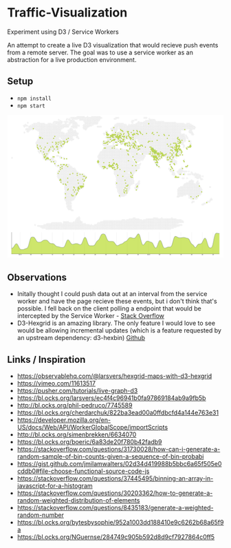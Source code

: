 # Traffic-Visualization
Experiment using D3 / Service Workers

An attempt to create a live D3 visualization that would recieve push events from a remote server. The goal was to use a service worker as an abstraction for a live production environment. 

## Setup
- ```npm install```
- ```npm start```



![Screenshot](docs/ss.png)

## Observations

- Initally thought I could push data out at an interval from the service worker and have the page recieve these events, but i don't think that's possible. I fell back on the client polling a endpoint that would be intercepted by the Service Worker - [Stack Overflow](https://stackoverflow.com/questions/53178703/timer-with-notifications-using-service-worker)
- D3-Hexgrid is an amazing library. The only feature I would love to see would be allowing incremental updates (which is a feature requested by an upstream dependency: d3-hexbin) [Github](https://github.com/d3/d3-hexbin/issues/3)

## Links / Inspiration

- https://observablehq.com/@larsvers/hexgrid-maps-with-d3-hexgrid
- https://vimeo.com/11613517
- https://pusher.com/tutorials/live-graph-d3
- https://bl.ocks.org/larsvers/ec4f4c96941b0fa97869184ab9a9fb5b
- http://bl.ocks.org/phil-pedruco/7745589
- https://bl.ocks.org/cherdarchuk/822ba3ead00a0ffdbcfd4a144e763e31
- https://developer.mozilla.org/en-US/docs/Web/API/WorkerGlobalScope/importScripts
- http://bl.ocks.org/simenbrekken/6634070
- https://bl.ocks.org/boeric/6a83de20f780b42fadb9
- https://stackoverflow.com/questions/31730028/how-can-i-generate-a-random-sample-of-bin-counts-given-a-sequence-of-bin-probabi
- https://gist.github.com/jmilamwalters/02d34d419988b5bbc6a65f505e0cddb0#file-choose-functional-source-code-js
- https://stackoverflow.com/questions/37445495/binning-an-array-in-javascript-for-a-histogram
- https://stackoverflow.com/questions/30203362/how-to-generate-a-random-weighted-distribution-of-elements
- https://stackoverflow.com/questions/8435183/generate-a-weighted-random-number
- https://bl.ocks.org/bytesbysophie/952a1003dd188410e9c6262b68a65f9a
- https://bl.ocks.org/NGuernse/284749c905b592d8d9cf7927864c0ff5
